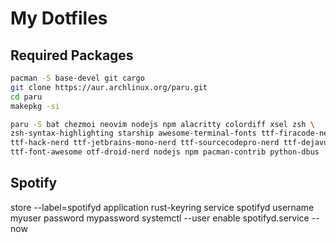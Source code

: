 # My Dotfiles

## Required Packages
```bash
pacman -S base-devel git cargo
git clone https://aur.archlinux.org/paru.git
cd paru
makepkg -si
```

```bash
paru -S bat chezmoi neovim nodejs npm alacritty colordiff xsel zsh \
zsh-syntax-highlighting starship awesome-terminal-fonts ttf-firacode-nerd \
ttf-hack-nerd ttf-jetbrains-mono-nerd ttf-sourcecodepro-nerd ttf-dejavu-nerd \
ttf-font-awesome otf-droid-nerd nodejs npm pacman-contrib python-dbus
```

## Spotify
store --label=spotifyd application rust-keyring service spotifyd username myuser password mypassword
systemctl --user enable spotifyd.service --now
